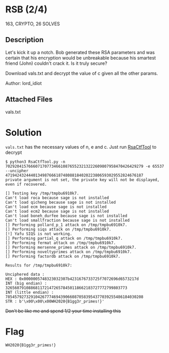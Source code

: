 # RSB (2/4)

163, CRYPTO, 26 SOLVES

## Description

Let's kick it up a notch. Bob generated these RSA parameters and was certain that his encryption would be unbreakable because his smartest friend (John) couldn't crack it. Is it truly secure?

Download vals.txt and decrypt the value of c given all the other params.

Author: lord_idiot

## Attached Files

vals.txt

# Solution

`vals.txt` has the necessary values of n, e and c.
Just run [RsaCtfTool](https://github.com/Ganapati/RsaCtfTool) to decrypt

```
$ python3 RsaCtfTool.py -n 702920415766607170773466108765523213222609807958470426429279 -e 65537 --uncipher 471942432444013498766618748088184020223806593029552824676187
private argument is not set, the private key will not be displayed, even if recovered.

[] Testing key /tmp/tmpbu6910k7.
Can't load roca because sage is not installed
Can't load qicheng because sage is not installed
Can't load ecm because sage is not installed
Can't load ecm2 because sage is not installed
Can't load boneh_durfee because sage is not installed
Can't load smallfraction because sage is not installed
[] Performing pollard_p_1 attack on /tmp/tmpbu6910k7.
[] Performing siqs attack on /tmp/tmpbu6910k7.
[!] Yafu SIQS is not working.
[] Performing partial_q attack on /tmp/tmpbu6910k7.
[] Performing fermat attack on /tmp/tmpbu6910k7.
[] Performing mersenne_primes attack on /tmp/tmpbu6910k7.
[] Performing noveltyprimes attack on /tmp/tmpbu6910k7.
[] Performing factordb attack on /tmp/tmpbu6910k7.

Results for /tmp/tmpbu6910k7:

Unciphered data :
HEX : 0x0000005748323032307b4231676733725f7072696d6573217d
INT (big endian) : 32656079108868117214726578450118662183727772799803773
INT (little endian) : 785457927329104267774694390660870583954377039255486184030208
STR : b'\x00\x00\x00WH2020{B1gg3r_primes!}'
```

~~Don't be like me and spend 1/2 your time installing this~~

# Flag

`WH2020{B1gg3r_primes!}`
